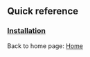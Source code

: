 ## Quick reference

### [Installation](/microServiceBus.docs/nav/quickReference/installation)

Back to home page: [Home](/microServiceBus.docs/)